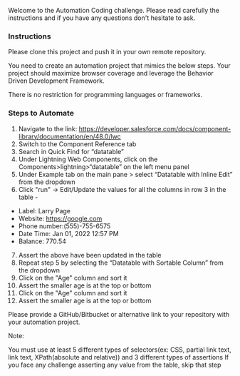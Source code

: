 Welcome to the Automation Coding challenge. Please read carefully the instructions and if you have any questions don't hesitate to ask.

### Instructions

Please clone this project and push it in your own remote repository.

You need to create an automation project that mimics the below steps. Your project should maximize browser coverage and leverage the Behavior Driven Development Framework.

There is no restriction for programming languages or frameworks.

### Steps to Automate

1. Navigate to the link: https://developer.salesforce.com/docs/component-library/documentation/en/48.0/lwc
2. Switch to the Component Reference tab
3. Search in Quick Find for “datatable”
4. Under Lightning Web Components, click on the Components>lightning>“datatable” on the left menu panel
5. Under Example tab on the main pane > select “Datatable with Inline Edit” from the dropdown
6. Click "run" -> Edit/Update the values for all the columns in row 3 in the table -

- Label: Larry Page
- Website: https://google.com
- Phone number:(555)-755-6575
- Date Time: Jan 01, 2022 12:57 PM
- Balance: 770.54

7. Assert the above have been updated in the table
8. Repeat step 5 by selecting the “Datatable with Sortable Column” from the dropdown
9. Click on the "Age" column and sort it
10. Assert the smaller age is at the top or bottom
11. Click on the "Age" column and sort it
12. Assert the smaller age is at the top or bottom

Please provide a GitHub/Bitbucket or alternative link to your repository with your automation project.

Note:

You must use at least 5 different types of selectors(ex: CSS, partial link text, link text, XPath(absolute and relative)) and 3 different types of assertions
If you face any challenge asserting any value from the table, skip that step

